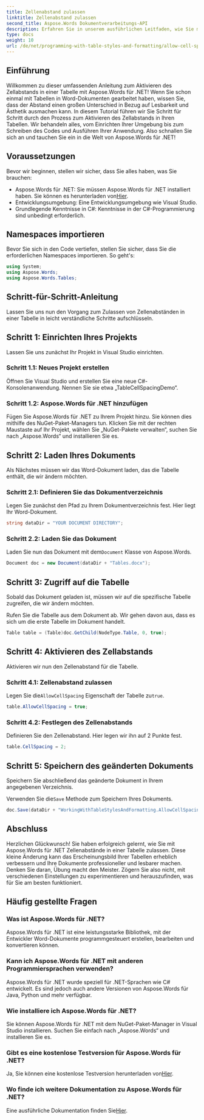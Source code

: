 ```yaml
---
title: Zellenabstand zulassen
linktitle: Zellenabstand zulassen
second_title: Aspose.Words Dokumentverarbeitungs-API
description: Erfahren Sie in unserem ausführlichen Leitfaden, wie Sie mit Aspose.Words für .NET Zellenabstände in einer Tabelle zulassen. Perfekt für Entwickler, die die Formatierung ihrer Word-Dokumente verbessern möchten.
type: docs
weight: 10
url: /de/net/programming-with-table-styles-and-formatting/allow-cell-spacing/
---
```

## Einführung

Willkommen zu dieser umfassenden Anleitung zum Aktivieren des Zellabstands in einer Tabelle mit Aspose.Words für .NET! Wenn Sie schon einmal mit Tabellen in Word-Dokumenten gearbeitet haben, wissen Sie, dass der Abstand einen großen Unterschied in Bezug auf Lesbarkeit und Ästhetik ausmachen kann. In diesem Tutorial führen wir Sie Schritt für Schritt durch den Prozess zum Aktivieren des Zellabstands in Ihren Tabellen. Wir behandeln alles, vom Einrichten Ihrer Umgebung bis zum Schreiben des Codes und Ausführen Ihrer Anwendung. Also schnallen Sie sich an und tauchen Sie ein in die Welt von Aspose.Words für .NET!

## Voraussetzungen

Bevor wir beginnen, stellen wir sicher, dass Sie alles haben, was Sie brauchen:

- Aspose.Words für .NET: Sie müssen Aspose.Words für .NET installiert haben. Sie können es herunterladen von[Hier](https://releases.aspose.com/words/net/).
- Entwicklungsumgebung: Eine Entwicklungsumgebung wie Visual Studio.
- Grundlegende Kenntnisse in C#: Kenntnisse in der C#-Programmierung sind unbedingt erforderlich.

## Namespaces importieren

Bevor Sie sich in den Code vertiefen, stellen Sie sicher, dass Sie die erforderlichen Namespaces importieren. So geht's:

```csharp
using System;
using Aspose.Words;
using Aspose.Words.Tables;
```

## Schritt-für-Schritt-Anleitung

Lassen Sie uns nun den Vorgang zum Zulassen von Zellenabständen in einer Tabelle in leicht verständliche Schritte aufschlüsseln.

## Schritt 1: Einrichten Ihres Projekts

Lassen Sie uns zunächst Ihr Projekt in Visual Studio einrichten.

### Schritt 1.1: Neues Projekt erstellen

Öffnen Sie Visual Studio und erstellen Sie eine neue C#-Konsolenanwendung. Nennen Sie sie etwa „TableCellSpacingDemo“.

### Schritt 1.2: Aspose.Words für .NET hinzufügen

Fügen Sie Aspose.Words für .NET zu Ihrem Projekt hinzu. Sie können dies mithilfe des NuGet-Paket-Managers tun. Klicken Sie mit der rechten Maustaste auf Ihr Projekt, wählen Sie „NuGet-Pakete verwalten“, suchen Sie nach „Aspose.Words“ und installieren Sie es.

## Schritt 2: Laden Ihres Dokuments

Als Nächstes müssen wir das Word-Dokument laden, das die Tabelle enthält, die wir ändern möchten.

### Schritt 2.1: Definieren Sie das Dokumentverzeichnis

Legen Sie zunächst den Pfad zu Ihrem Dokumentverzeichnis fest. Hier liegt Ihr Word-Dokument.

```csharp
string dataDir = "YOUR DOCUMENT DIRECTORY";
```

### Schritt 2.2: Laden Sie das Dokument

 Laden Sie nun das Dokument mit dem`Document` Klasse von Aspose.Words.

```csharp
Document doc = new Document(dataDir + "Tables.docx");
```

## Schritt 3: Zugriff auf die Tabelle

Sobald das Dokument geladen ist, müssen wir auf die spezifische Tabelle zugreifen, die wir ändern möchten.

Rufen Sie die Tabelle aus dem Dokument ab. Wir gehen davon aus, dass es sich um die erste Tabelle im Dokument handelt.

```csharp
Table table = (Table)doc.GetChild(NodeType.Table, 0, true);
```

## Schritt 4: Aktivieren des Zellabstands

Aktivieren wir nun den Zellenabstand für die Tabelle.

### Schritt 4.1: Zellenabstand zulassen

 Legen Sie die`AllowCellSpacing` Eigenschaft der Tabelle zu`true`.

```csharp
table.AllowCellSpacing = true;
```

### Schritt 4.2: Festlegen des Zellenabstands

Definieren Sie den Zellenabstand. Hier legen wir ihn auf 2 Punkte fest.

```csharp
table.CellSpacing = 2;
```

## Schritt 5: Speichern des geänderten Dokuments

Speichern Sie abschließend das geänderte Dokument in Ihrem angegebenen Verzeichnis.

 Verwenden Sie die`Save` Methode zum Speichern Ihres Dokuments.

```csharp
doc.Save(dataDir + "WorkingWithTableStylesAndFormatting.AllowCellSpacing.docx");
```

## Abschluss

Herzlichen Glückwunsch! Sie haben erfolgreich gelernt, wie Sie mit Aspose.Words für .NET Zellenabstände in einer Tabelle zulassen. Diese kleine Änderung kann das Erscheinungsbild Ihrer Tabellen erheblich verbessern und Ihre Dokumente professioneller und lesbarer machen. Denken Sie daran, Übung macht den Meister. Zögern Sie also nicht, mit verschiedenen Einstellungen zu experimentieren und herauszufinden, was für Sie am besten funktioniert.

## Häufig gestellte Fragen

### Was ist Aspose.Words für .NET?

Aspose.Words für .NET ist eine leistungsstarke Bibliothek, mit der Entwickler Word-Dokumente programmgesteuert erstellen, bearbeiten und konvertieren können.

### Kann ich Aspose.Words für .NET mit anderen Programmiersprachen verwenden?

Aspose.Words für .NET wurde speziell für .NET-Sprachen wie C# entwickelt. Es sind jedoch auch andere Versionen von Aspose.Words für Java, Python und mehr verfügbar.

### Wie installiere ich Aspose.Words für .NET?

Sie können Aspose.Words für .NET mit dem NuGet-Paket-Manager in Visual Studio installieren. Suchen Sie einfach nach „Aspose.Words“ und installieren Sie es.

### Gibt es eine kostenlose Testversion für Aspose.Words für .NET?

 Ja, Sie können eine kostenlose Testversion herunterladen von[Hier](https://releases.aspose.com/).

### Wo finde ich weitere Dokumentation zu Aspose.Words für .NET?

 Eine ausführliche Dokumentation finden Sie[Hier](https://reference.aspose.com/words/net/).